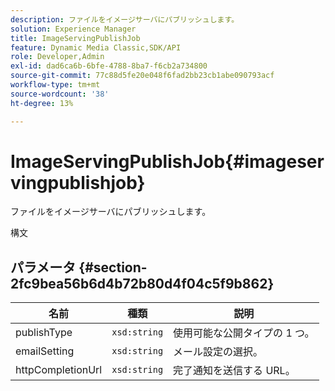```yaml
---
description: ファイルをイメージサーバにパブリッシュします。
solution: Experience Manager
title: ImageServingPublishJob
feature: Dynamic Media Classic,SDK/API
role: Developer,Admin
exl-id: dad6ca6b-6bfe-4788-8ba7-f6cb2a734800
source-git-commit: 77c88d5fe20e048f6fad2bb23cb1abe090793acf
workflow-type: tm+mt
source-wordcount: '38'
ht-degree: 13%

---
```


# ImageServingPublishJob{#imageservingpublishjob}

ファイルをイメージサーバにパブリッシュします。

構文

## パラメータ {#section-2fc9bea56b6d4b72b80d4f04c5f9b862}

| 名前 | 種類 | 説明 |
|---|---|---|
| publishType | `xsd:string` | 使用可能な公開タイプの 1 つ。 |
| emailSetting | `xsd:string` | メール設定の選択。 |
| httpCompletionUrl | `xsd:string` | 完了通知を送信する URL。 |
